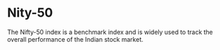# Nity-50
The Nifty-50 index is a benchmark index and is widely used to track the overall performance of the Indian stock market.

